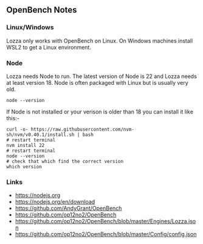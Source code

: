 ## OpenBench Notes

### Linux/Windows

Lozza only works with OpenBench on Linux. On Windows machines install WSL2 to get a Linux environment.

### Node

Lozza needs Node to run. The latest version of Node is 22 and Lozza needs at least version 18. Node is often packaged with Linux but is usually very old.

```
node --version
```

If Node is not installed or your verison is older than 18 you can install it like this:-

```
curl -o- https://raw.githubusercontent.com/nvm-sh/nvm/v0.40.1/install.sh | bash
# restart terminal
nvm install 22
# restart terminal
node --version
# check that which find the correct version
which version
```

### Links

- https://nodejs.org
- https://nodejs.org/en/download
- https://github.com/AndyGrant/OpenBench
- https://github.com/op12no2/OpenBench
- https://github.com/op12no2/OpenBench/blob/master/Engines/Lozza.json
- https://github.com/op12no2/OpenBench/blob/master/Config/config.json



